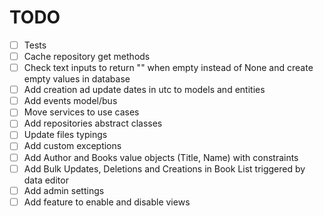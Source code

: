 # TODO

- [ ] Tests
- [ ] Cache repository get methods
- [ ] Check text inputs to return "" when empty instead of None and create empty values in database
- [ ] Add creation ad update dates in utc to models and entities
- [ ] Add events model/bus
- [ ] Move services to use cases
- [ ] Add repositories abstract classes
- [ ] Update files typings
- [ ] Add custom exceptions
- [ ] Add Author and Books value objects (Title, Name) with constraints
- [ ] Add Bulk Updates, Deletions and Creations in Book List triggered by data editor
- [ ] Add admin settings
- [ ] Add feature to enable and disable views
